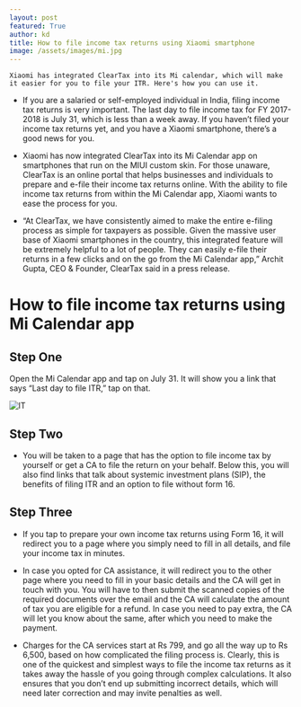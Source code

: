 ```yaml
---
layout: post
featured: True
author: kd
title: How to file income tax returns using Xiaomi smartphone
image: /assets/images/mi.jpg
---
```

`Xiaomi has integrated ClearTax into its Mi calendar, which will make it easier for you to file your ITR. Here's how you can use it.`

* If you are a salaried or self-employed individual in India, filing income tax returns is very important. The last day to file income tax for FY 2017-2018 is July 31, which is less than a week away. If you haven’t filed your income tax returns yet, and you have a Xiaomi smartphone, there’s a good news for you.

* Xiaomi has now integrated ClearTax into its Mi Calendar app on smartphones that run on the MIUI custom skin. For those unaware, ClearTax is an online portal that helps businesses and individuals to prepare and e-file their income tax returns online. With the ability to file income tax returns from within the Mi Calendar app, Xiaomi wants to ease the process for you.

* “At ClearTax, we have consistently aimed to make the entire e-filing process as simple for taxpayers as possible. Given the massive user base of Xiaomi smartphones in the country, this integrated feature will be extremely helpful to a lot of people. They can easily e-file their returns in a few clicks and on the go from the Mi Calendar app,” Archit Gupta, CEO & Founder, ClearTax said in a press release.

# How to file income tax returns using Mi Calendar app
## Step One
Open the Mi Calendar app and tap on July 31. It will show you a link that says “Last day to file ITR,” tap on that.

![IT](/assets/img/blog/it.jpg)

## Step Two
* You will be taken to a page that has the option to file income tax by yourself or get a CA to file the return on your behalf. Below this, you will also find links that talk about systemic investment plans (SIP), the benefits of filing ITR and an option to file without form 16.
## Step Three
* If you tap to prepare your own income tax returns using Form 16, it will redirect you to a page where you simply need to fill in all details, and file your income tax in minutes.

* In case you opted for CA assistance, it will redirect you to the other page where you need to fill in your basic details and the CA will get in touch with you. You will have to then submit the scanned copies of the required documents over the email and the CA will calculate the amount of tax you are eligible for a refund. In case you need to pay extra, the CA will let you know about the same, after which you need to make the payment.
* Charges for the CA services start at Rs 799, and go all the way up to Rs 6,500, based on how complicated the filing process is. Clearly, this is one of the quickest and simplest ways to file the income tax returns as it takes away the hassle of you going through complex calculations. It also ensures that you don’t end up submitting incorrect details, which will need later correction and may invite penalties as well.
